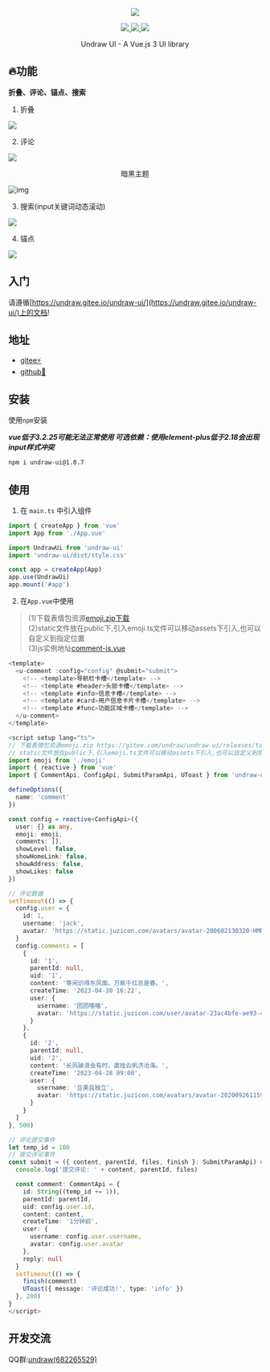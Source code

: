   <p align="center">
    <img src="https://s2.loli.net/2022/04/19/m4aqSs6DINYCLjG.png">
  </p>
<p align="center">
   <a href="https://www.npmjs.org/package/undraw-ui">
    <img src="https://img.shields.io/npm/v/undraw-ui.svg">
  </a>
  <a href="https://npmcharts.com/compare/undraw-ui?minimal=true">
    <img src="https://img.shields.io/npm/dt/undraw-ui.svg">
  </a>
  <a href="https://github.com/vuejs/core">
    <img src="https://img.shields.io/badge/dependencies-vue%E2%89%A53.2.25-green">
  </a>



<p align="center">Undraw UI - A Vue.js 3 UI library</p>

## 🔥功能

**折叠、评论、锚点、搜索**



1. 折叠

![](https://s2.loli.net/2022/04/28/frd5h8bulF7SZK6.png)


2. 评论

![](https://s2.loli.net/2022/04/28/HtGWBxsJ5LljDEU.png)

<p style="text-align: center">暗黑主题<p>

![img](https://gitee.com/undraw/undraw-ui/raw/master/public/docs/comment-dark.png)

3. 搜索(input关键词动态滚动)

![](https://s2.loli.net/2022/06/22/juvX79t6OPcaWZs.png)

4. 锚点

![](https://s2.loli.net/2022/04/30/r2XbGviK8FqUoRQ.png)

## 入门

请遵循[https://undraw.gitee.io/undraw-ui/](https://undraw.gitee.io/undraw-ui/)上的文档!

## 地址

- [gitee⚡️](https://gitee.com/undraw/undraw-ui)
- [github📌](https://github.com/readpage/undraw-ui)

## 安装

使用`npm`安装

***vue低于3.2.25可能无法正常使用  可选依赖：使用element-plus低于2.18会出现input样式冲突***
```bash
npm i undraw-ui@1.0.7
```



## 使用

1. 在 `main.ts` 中引入组件

```ts
import { createApp } from 'vue'
import App from './App.vue'

import UndrawUi from 'undraw-ui'
import 'undraw-ui/dist/style.css'

const app = createApp(App)
app.use(UndrawUi)
app.mount('#app')
```

2. 在`App.vue`中使用
> (1)下载表情包资源[emoji.zip下载](https://gitee.com/undraw/undraw-ui/releases/tag/v0.0.0)  
> (2)static文件放在public下,引入emoji.ts文件可以移动assets下引入,也可以自定义到指定位置  
> (3)js实例地址[comment-js.vue](https://undraw.gitee.io/undraw-ui/guide/usage.html)


```ts
<template>
  <u-comment :config="config" @submit="submit">
    <!-- <template>导航栏卡槽</template> -->
    <!-- <template #header>头部卡槽</template> -->
    <!-- <template #info>信息卡槽</template> -->
    <!-- <template #card>用户信息卡片卡槽</template> -->
    <!-- <template #func>功能区域卡槽</template> -->
  </u-comment>
</template>

<script setup lang="ts">
// 下载表情包资源emoji.zip https://gitee.com/undraw/undraw-ui/releases/tag/v0.0.0
// static文件放在public下,引入emoji.ts文件可以移动assets下引入,也可以自定义到指定位置
import emoji from './emoji'
import { reactive } from 'vue'
import { CommentApi, ConfigApi, SubmitParamApi, UToast } from 'undraw-ui'

defineOptions({
  name: 'comment'
})

const config = reactive<ConfigApi>({
  user: {} as any,
  emoji: emoji,
  comments: [],
  showLevel: false,
  showHomeLink: false,
  showAddress: false,
  showLikes: false
})

// 评论数据
setTimeout(() => {
  config.user = {
    id: 1,
    username: 'jack',
    avatar: 'https://static.juzicon.com/avatars/avatar-200602130320-HMR2.jpeg?x-oss-process=image/resize,w_100'
  }
  config.comments = [
    {
      id: '1',
      parentId: null,
      uid: '1',
      content: '等闲识得东风面，万紫千红总是春。',
      createTime: '2023-04-30 16:22',
      user: {
        username: '团团喵喵',
        avatar: 'https://static.juzicon.com/user/avatar-23ac4bfe-ae93-4e0b-9f13-f22f22c7fc12-221001003441-Y0MB.jpeg'
      }
    },
    {
      id: '2',
      parentId: null,
      uid: '2',
      content: '长风破浪会有时，直挂云帆济沧海。',
      createTime: '2023-04-28 09:00',
      user: {
        username: '且美且独立',
        avatar: 'https://static.juzicon.com/avatars/avatar-20200926115919-a45y.jpeg'
      }
    }
  ]
}, 500)

// 评论提交事件
let temp_id = 100
// 提交评论事件
const submit = ({ content, parentId, files, finish }: SubmitParamApi) => {
  console.log('提交评论: ' + content, parentId, files)

  const comment: CommentApi = {
    id: String((temp_id += 1)),
    parentId: parentId,
    uid: config.user.id,
    content: content,
    createTime: '1分钟前',
    user: {
      username: config.user.username,
      avatar: config.user.avatar
    },
    reply: null
  }
  setTimeout(() => {
    finish(comment)
    UToast({ message: '评论成功!', type: 'info' })
  }, 200)
}
</script>


```


## 开发交流

QQ群:[undraw(682265529)](https://jq.qq.com/?_wv=1027&k=NsgARkfw)

